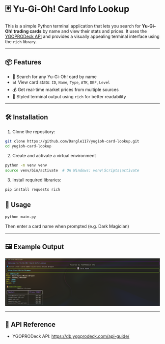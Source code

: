 # 🃏 Yu-Gi-Oh! Card Info Lookup

This is a simple Python terminal application that lets you search for **Yu-Gi-Oh! trading cards** by name and view their stats and prices. It uses the [YGOPRODeck API](https://db.ygoprodeck.com/api-guide/) and provides a visually appealing terminal interface using the `rich` library.

---

## 📦 Features

- 🔎 Search for any Yu-Gi-Oh! card by name
- 📊 View card stats: `ID`, `Name`, `Type`, `ATK`, `DEF`, `Level`
- 💰 Get real-time market prices from multiple sources
- 🎨 Styled terminal output using `rich` for better readability

---

## 🛠️ Installation

1. Clone the repository:

```bash
git clone https://github.com/Dangle117/yugioh-card-lookup.git
cd yugioh-card-lookup
```

2. Create and activate a virtual environment
```bash
python -m venv venv
source venv/bin/activate  # On Windows: venv\Scripts\activate
```

3. Install required libraries:
```bash
pip install requests rich
```

## 🚀 Usage
```bash
python main.py
```

Then enter a card name when prompted (e.g. Dark Magician)

---

## 🖼️ Example Output

![output](example_output/example.png)

---

## 🔗 API Reference

- YGOPRODeck API: https://db.ygoprodeck.com/api-guide/
